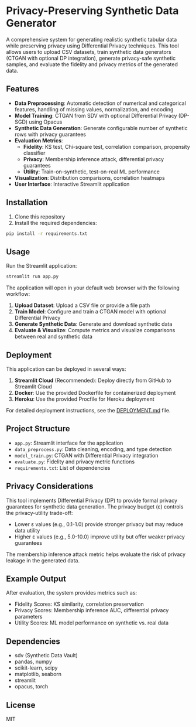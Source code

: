 # Privacy-Preserving Synthetic Data Generator

A comprehensive system for generating realistic synthetic tabular data while preserving privacy using Differential Privacy techniques. This tool allows users to upload CSV datasets, train synthetic data generators (CTGAN with optional DP integration), generate privacy-safe synthetic samples, and evaluate the fidelity and privacy metrics of the generated data.

## Features

- **Data Preprocessing**: Automatic detection of numerical and categorical features, handling of missing values, normalization, and encoding
- **Model Training**: CTGAN from SDV with optional Differential Privacy (DP-SGD) using Opacus
- **Synthetic Data Generation**: Generate configurable number of synthetic rows with privacy guarantees
- **Evaluation Metrics**:
  - **Fidelity**: KS test, Chi-square test, correlation comparison, propensity classifier
  - **Privacy**: Membership inference attack, differential privacy guarantees
  - **Utility**: Train-on-synthetic, test-on-real ML performance
- **Visualization**: Distribution comparisons, correlation heatmaps
- **User Interface**: Interactive Streamlit application

## Installation

1. Clone this repository
2. Install the required dependencies:

```bash
pip install -r requirements.txt
```

## Usage

Run the Streamlit application:

```bash
streamlit run app.py
```

The application will open in your default web browser with the following workflow:

1. **Upload Dataset**: Upload a CSV file or provide a file path
2. **Train Model**: Configure and train a CTGAN model with optional Differential Privacy
3. **Generate Synthetic Data**: Generate and download synthetic data
4. **Evaluate & Visualize**: Compute metrics and visualize comparisons between real and synthetic data

## Deployment

This application can be deployed in several ways:

1. **Streamlit Cloud** (Recommended): Deploy directly from GitHub to Streamlit Cloud
2. **Docker**: Use the provided Dockerfile for containerized deployment
3. **Heroku**: Use the provided Procfile for Heroku deployment

For detailed deployment instructions, see the [DEPLOYMENT.md](DEPLOYMENT.md) file.

## Project Structure

- `app.py`: Streamlit interface for the application
- `data_preprocess.py`: Data cleaning, encoding, and type detection
- `model_train.py`: CTGAN with Differential Privacy integration
- `evaluate.py`: Fidelity and privacy metric functions
- `requirements.txt`: List of dependencies

## Privacy Considerations

This tool implements Differential Privacy (DP) to provide formal privacy guarantees for synthetic data generation. The privacy budget (ε) controls the privacy-utility trade-off:

- Lower ε values (e.g., 0.1-1.0) provide stronger privacy but may reduce data utility
- Higher ε values (e.g., 5.0-10.0) improve utility but offer weaker privacy guarantees

The membership inference attack metric helps evaluate the risk of privacy leakage in the generated data.

## Example Output

After evaluation, the system provides metrics such as:

- Fidelity Scores: KS similarity, correlation preservation
- Privacy Scores: Membership inference AUC, differential privacy parameters
- Utility Scores: ML model performance on synthetic vs. real data

## Dependencies

- sdv (Synthetic Data Vault)
- pandas, numpy
- scikit-learn, scipy
- matplotlib, seaborn
- streamlit
- opacus, torch

## License

MIT